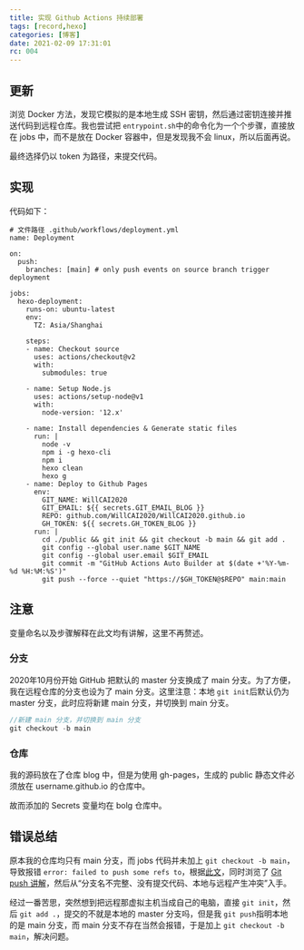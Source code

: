 ```yaml
---
title: 实现 Github Actions 持续部署
tags: [record,hexo]
categories: [博客]
date: 2021-02-09 17:31:01
rc: 004
---
```



## 更新

浏览 Docker 方法，发现它模拟的是本地生成 SSH 密钥，然后通过密钥连接并推送代码到远程仓库。我也尝试把 `entrypoint.sh`中的命令化为一个个步骤，直接放在 jobs 中，而不是放在 Docker 容器中，但是发现我不会 linux，所以后面再说。

最终选择仍以 token 为路径，来提交代码。

## 实现

代码如下：

```
# 文件路径 .github/workflows/deployment.yml
name: Deployment

on:
  push:
    branches: [main] # only push events on source branch trigger deployment

jobs:
  hexo-deployment:
    runs-on: ubuntu-latest
    env:
      TZ: Asia/Shanghai

    steps:
    - name: Checkout source
      uses: actions/checkout@v2
      with:
        submodules: true

    - name: Setup Node.js
      uses: actions/setup-node@v1
      with:
        node-version: '12.x'
        
    - name: Install dependencies & Generate static files
      run: |
        node -v
        npm i -g hexo-cli
        npm i
        hexo clean
        hexo g        
    - name: Deploy to Github Pages
      env:
        GIT_NAME: WillCAI2020
        GIT_EMAIL: ${{ secrets.GIT_EMAIL_BLOG }}
        REPO: github.com/WillCAI2020/WillCAI2020.github.io
        GH_TOKEN: ${{ secrets.GH_TOKEN_BLOG }}
      run: |
        cd ./public && git init && git checkout -b main && git add .
        git config --global user.name $GIT_NAME
        git config --global user.email $GIT_EMAIL
        git commit -m "GitHub Actions Auto Builder at $(date +'%Y-%m-%d %H:%M:%S')"
        git push --force --quiet "https://$GH_TOKEN@$REPO" main:main

```

## 注意

变量命名以及步骤解释在此文均有讲解，这里不再赘述。

### 分支

2020年10月份开始 GitHub 把默认的 master 分支换成了 main 分支。为了方便，我在远程仓库的分支也设为了 main 分支。这里注意：本地 `git init`后默认仍为 master 分支，此时应将新建 main 分支，并切换到 main 分支。

```c
//新建 main 分支，并切换到 main 分支
git checkout -b main
```

### 仓库

我的源码放在了仓库 blog 中，但是为使用 gh-pages，生成的 public 静态文件必须放在 username.github.io 的仓库中。

故而添加的 Secrets 变量均在 bolg 仓库中。

## 错误总结

原本我的仓库均只有 main 分支，而 jobs 代码并未加上 `git checkout -b main`，导致报错 `error: failed to push some refs to`，根据[此文](https://www.jianshu.com/p/c6f2e1ca2999)，同时浏览了 [Git push 讲解](https://www.yiibai.com/git/git_push.html)，然后从“分支名不完整、没有提交代码、本地与远程产生冲突”入手。

经过一番苦思，突然想到把远程那虚拟主机当成自己的电脑，直接 `git init`，然后 `git add .`，提交的不就是本地的 master 分支吗，但是我 `git push`指明本地的是 main 分支，而 main 分支不存在当然会报错，于是加上 `git checkout -b main`，解决问题。